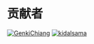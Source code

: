# 贡献者

[![GenkiChiang](https://images.weserv.nl/?url=https://avatars.githubusercontent.com/u/22609315?v=4&w=50&h=50&mask=circle)](https://github.com/GenkiChiang)
[![kidalsama](https://images.weserv.nl/?url=https://avatars.githubusercontent.com/u/6123583?v=4&w=50&h=50&mask=circle)](https://github.com/kidalsama)
